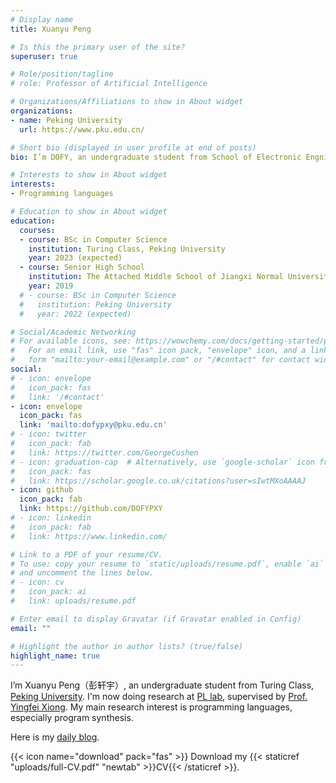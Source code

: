 ```yaml
---
# Display name
title: Xuanyu Peng

# Is this the primary user of the site?
superuser: true

# Role/position/tagline
# role: Professor of Artificial Intelligence

# Organizations/Affiliations to show in About widget
organizations:
- name: Peking University
  url: https://www.pku.edu.cn/

# Short bio (displayed in user profile at end of posts)
bio: I’m DOFY, an undergraduate student from School of Electronic Engnieering and Computer Science, Peking University.

# Interests to show in About widget
interests:
- Programming languages

# Education to show in About widget
education:
  courses:
  - course: BSc in Computer Science
    institution: Turing Class, Peking University
    year: 2023 (expected)
  - course: Senior High School
    institution: The Attached Middle School of Jiangxi Normal University
    year: 2019
  # - course: BSc in Computer Science
  #   institution: Peking University
  #   year: 2022 (expected)

# Social/Academic Networking
# For available icons, see: https://wowchemy.com/docs/getting-started/page-builder/#icons
#   For an email link, use "fas" icon pack, "envelope" icon, and a link in the
#   form "mailto:your-email@example.com" or "/#contact" for contact widget.
social:
# - icon: envelope
#   icon_pack: fas
#   link: '/#contact'
- icon: envelope
  icon_pack: fas
  link: 'mailto:dofypxy@pku.edu.cn'
# - icon: twitter
#   icon_pack: fab
#   link: https://twitter.com/GeorgeCushen
# - icon: graduation-cap  # Alternatively, use `google-scholar` icon from `ai` icon pack
#   icon_pack: fas
#   link: https://scholar.google.co.uk/citations?user=sIwtMXoAAAAJ
- icon: github
  icon_pack: fab
  link: https://github.com/DOFYPXY
# - icon: linkedin
#   icon_pack: fab
#   link: https://www.linkedin.com/

# Link to a PDF of your resume/CV.
# To use: copy your resume to `static/uploads/resume.pdf`, enable `ai` icons in `params.toml`, 
# and uncomment the lines below.
# - icon: cv
#   icon_pack: ai
#   link: uploads/resume.pdf

# Enter email to display Gravatar (if Gravatar enabled in Config)
email: ""

# Highlight the author in author lists? (true/false)
highlight_name: true
---
```


I’m Xuanyu Peng（彭轩宇）, an undergraduate student from Turing Class, [Peking University](https://pku.edu.cn). I'm now doing research at [PL lab](https://pl.cs.pku.edu.cn/), supervised by [Prof. Yingfei Xiong](https://xiongyingfei.github.io/). My main research interest is programming languages, especially program synthesis.

Here is my [daily blog](http://dofy.top).

{{< icon name="download" pack="fas" >}} Download my {{< staticref "uploads/full-CV.pdf" "newtab" >}}CV{{< /staticref >}}.


